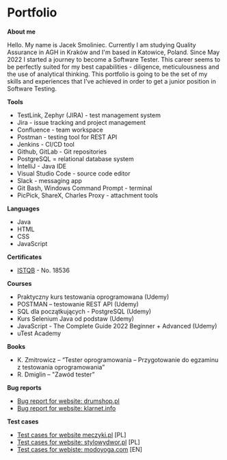 # Portfolio

**About me**

Hello. My name is Jacek Smoliniec. Currently I am studying Quality Assurance in AGH in Kraków and I'm based in Katowice, Poland. Since May 2022 I started a journey to become a Software Tester. This career seems to be perfectly suited for my best capabilities - diligence, meticulousness and the use of analytical thinking. This portfolio is going to be the set of my skills and experiences that I've achieved in order to get a junior position in Software Testing.

**Tools**
* TestLink, Zephyr (JIRA) - test management system
* Jira - issue tracking and project management
* Confluence - team workspace
* Postman - testing tool for REST API
* Jenkins - CI/CD tool
* Github, GitLab - Git repositories
* PostgreSQL = relational database system
* IntelliJ - Java IDE
* Visual Studio Code - source code editor
* Slack - messaging app
* Git Bash, Windows Command Prompt - terminal
* PicPick, ShareX, Charles Proxy - attachment tools

**Languages**
* Java
* HTML
* CSS
* JavaScript

**Certificates**
* [ISTQB](http://scr.istqb.org/) - No. 18536

**Courses**
*	Praktyczny kurs testowania oprogramowana (Udemy)
*	POSTMAN – testowanie REST API (Udemy)
* SQL dla początkujących - PostgreSQL (Udemy)
* Kurs Selenium Java od podstaw (Udemy)
*	JavaScript - The Complete Guide 2022 Beginner + Advanced (Udemy)
*	uTest Academy

**Books**
*	K. Zmitrowicz – “Tester oprogramowania – Przygotowanie do egzaminu z testowania oprogramowania”
*	R. Dmiglin – "Zawód tester”

**Bug reports**
* [Bug report for website: drumshop.pl](https://docs.google.com/document/d/1D-zSsvAIA4Uw8S7t8RcMFdLRq8EHYUlwLEQM4pIh-pA/edit?usp=sharing)
* [Bug report for website: klarnet.info](https://docs.google.com/document/d/1Uv8PiyyW7SSr1242pqWTfT7_sOryRd2DcM1-DLYnQiE/edit?usp=sharing)

**Test cases**
* [Test cases for website meczyki.pl](https://docs.google.com/spreadsheets/d/1KyhAugRykPhrn0un3EHkCPYWtIP28BQrzYSwiknbKlM/edit#gid=0) [PL]
* [Test cases for website: stylowydwor.pl](https://docs.google.com/spreadsheets/d/1s81xPLBnlCBtSosHej9PCSw4fy36RzJ7LigOMyDFfnk/edit?usp=sharing) [PL]
* [Test cases for webiste: modoyoga.com](https://docs.google.com/spreadsheets/d/16Wx92SIjIAPG5unPvHlPVGaYlO1Y8NNq0YhZj3QJ6dw/edit?usp=sharing) [EN]
